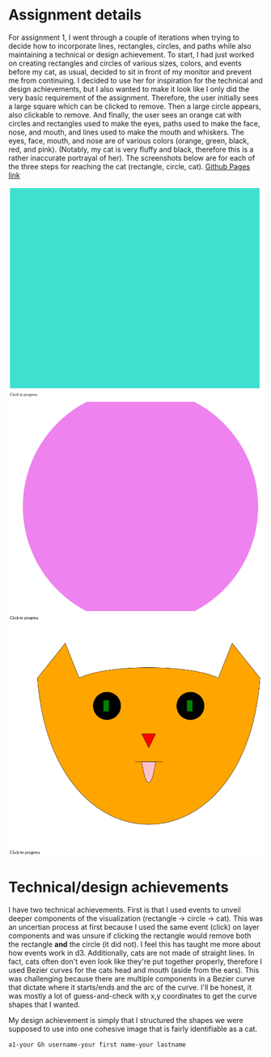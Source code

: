 # Assignment details
For assignment 1, I went through a couple of iterations when trying to decide how to incorporate lines, rectangles, circles, and paths while also maintaining a technical or design achievement. To start, I had just worked on creating rectangles and circles of various sizes, colors, and events before my cat, as usual, decided to sit in front of my monitor and prevent me from continuing. I decided to use her for inspiration for the technical and design achievements, but I also wanted to make it look like I only did the very basic requirement of the assignment. Therefore, the user initially sees a large square which can be clicked to remove. Then a large circle appears, also clickable to remove. And finally, the user sees an orange cat with circles and rectangles used to make the eyes, paths used to make the face, nose, and mouth, and lines used to make the mouth and whiskers. The eyes, face, mouth, and nose are of various colors (orange, green, black, red, and pink). (Notably, my cat is very fluffy and black, therefore this is a rather inaccurate portrayal of her). The screenshots below are for each of the three steps for reaching the cat (rectangle, circle, cat). [Github Pages link](https://allyziemage.github.io/01-ghd3/assignment1.html)

![Rectangle](https://github.com/allyziemage/a1-ghd3/blob/master/rectangle.PNG "clickable rectangle")
![Circle](https://github.com/allyziemage/a1-ghd3/blob/master/circle.PNG "clickable circle")
![Cat](https://github.com/allyziemage/a1-ghd3/blob/master/cat.PNG "nonclickable cat")

# Technical/design achievements
I have two technical achievements. First is that I used events to unveil deeper components of the visualization (rectangle -> circle -> cat). This was an uncertian process at first because I used the same event (click) on layer components and was unsure if clicking the rectangle would remove both the rectangle **and** the circle (it did not). I feel this has taught me more about how events work in d3. Additionally, cats are not made of straight lines. In fact, cats often don't even look like they're put together properly, therefore I used Bezier curves for the cats head and mouth (aside from the ears). This was challenging because there are multiple components in a Bezier curve that dictate where it starts/ends and the arc of the curve. I'll be honest, it was mostly a lot of guess-and-check with x,y coordinates to get the curve shapes that I wanted.

My design achievement is simply that I structured the shapes we were supposed to use into one cohesive image that is fairly identifiable as a cat. 

```
a1-your Gh username-your first name-your lastname

```